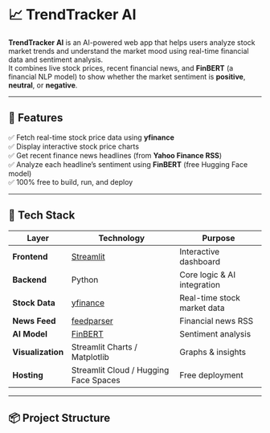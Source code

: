 # 📈 TrendTracker AI

**TrendTracker AI** is an AI-powered web app that helps users analyze stock market trends and understand the market mood using real-time financial data and sentiment analysis.  
It combines live stock prices, recent financial news, and **FinBERT** (a financial NLP model) to show whether the market sentiment is **positive**, **neutral**, or **negative**.

---

## 🚀 Features

✅ Fetch real-time stock price data using **yfinance**  
✅ Display interactive stock price charts  
✅ Get recent finance news headlines (from **Yahoo Finance RSS**)  
✅ Analyze each headline’s sentiment using **FinBERT** (free Hugging Face model)  
✅ 100% free to build, run, and deploy  

---

## 🧰 Tech Stack

| Layer | Technology | Purpose |
|-------|-------------|----------|
| **Frontend** | [Streamlit](https://streamlit.io/) | Interactive dashboard |
| **Backend** | Python | Core logic & AI integration |
| **Stock Data** | [yfinance](https://pypi.org/project/yfinance/) | Real-time stock market data |
| **News Feed** | [feedparser](https://pypi.org/project/feedparser/) | Financial news RSS |
| **AI Model** | [FinBERT](https://huggingface.co/yiyanghkust/finbert-tone) | Sentiment analysis |
| **Visualization** | Streamlit Charts / Matplotlib | Graphs & insights |
| **Hosting** | Streamlit Cloud / Hugging Face Spaces | Free deployment |

---

## 📦 Project Structure

